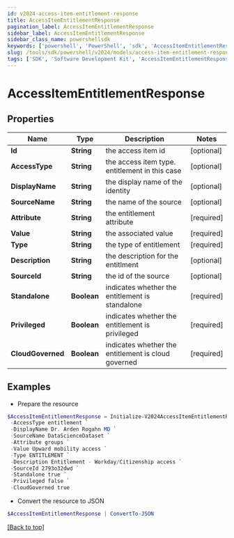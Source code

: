 ```yaml
---
id: v2024-access-item-entitlement-response
title: AccessItemEntitlementResponse
pagination_label: AccessItemEntitlementResponse
sidebar_label: AccessItemEntitlementResponse
sidebar_class_name: powershellsdk
keywords: ['powershell', 'PowerShell', 'sdk', 'AccessItemEntitlementResponse', 'V2024AccessItemEntitlementResponse'] 
slug: /tools/sdk/powershell/v2024/models/access-item-entitlement-response
tags: ['SDK', 'Software Development Kit', 'AccessItemEntitlementResponse', 'V2024AccessItemEntitlementResponse']
---
```



# AccessItemEntitlementResponse

## Properties

Name | Type | Description | Notes
------------ | ------------- | ------------- | -------------
**Id** | **String** | the access item id | [optional] 
**AccessType** | **String** | the access item type. entitlement in this case | [optional] 
**DisplayName** | **String** | the display name of the identity | [optional] 
**SourceName** | **String** | the name of the source | [optional] 
**Attribute** | **String** | the entitlement attribute | [required]
**Value** | **String** | the associated value | [required]
**Type** | **String** | the type of entitlement | [required]
**Description** | **String** | the description for the entitlment | [optional] 
**SourceId** | **String** | the id of the source | [optional] 
**Standalone** | **Boolean** | indicates whether the entitlement is standalone | [required]
**Privileged** | **Boolean** | indicates whether the entitlement is privileged | [required]
**CloudGoverned** | **Boolean** | indicates whether the entitlement is cloud governed | [required]

## Examples

- Prepare the resource
```powershell
$AccessItemEntitlementResponse = Initialize-V2024AccessItemEntitlementResponse  -Id 2c918087763e69d901763e72e97f006f `
 -AccessType entitlement `
 -DisplayName Dr. Arden Rogahn MD `
 -SourceName DataScienceDataset `
 -Attribute groups `
 -Value Upward mobility access `
 -Type ENTITLEMENT `
 -Description Entitlement - Workday/Citizenship access `
 -SourceId 2793o32dwd `
 -Standalone true `
 -Privileged false `
 -CloudGoverned true
```

- Convert the resource to JSON
```powershell
$AccessItemEntitlementResponse | ConvertTo-JSON
```


[[Back to top]](#) 

